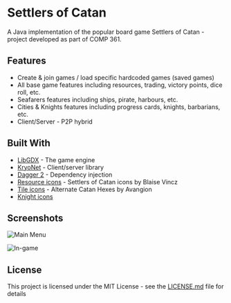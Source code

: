 # Settlers of Catan

A Java implementation of the popular board game Settlers of Catan - project developed as part of COMP 361.

## Features

- Create & join games / load specific hardcoded games (saved games)
- All base game features including resources, trading, victory points, dice roll, etc.
- Seafarers features including ships, pirate, harbours, etc.
- Cities & Knights features including progress cards, knights, barbarians, etc.
- Client/Server - P2P hybrid

## Built With

* [LibGDX](https://github.com/libgdx/libgdx) - The game engine
* [KryoNet](https://github.com/EsotericSoftware/kryonet) - Client/server library
* [Dagger 2](https://github.com/google/dagger) - Dependency injection
* [Resource icons](https://dribbble.com/shots/1828250-Settlers-of-Catan-icons) - Settlers of Catan icons by Blaise Vincz
* [Tile icons](http://settlers-of-catan.deviantart.com/art/Alternate-Catan-Hexes-318684622) - Alternate Catan Hexes by Avangion
* [Knight icons](https://boardgamegeek.com/image/2385092/catan-cities-knights)

## Screenshots

![Main Menu](http://i.imgur.com/xI1PS3E.png)

![In-game](http://i.imgur.com/Z27LehZ.png)

## License

This project is licensed under the MIT License - see the [LICENSE.md](LICENSE.md) file for details
